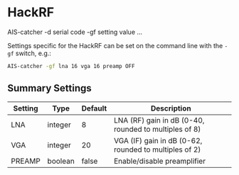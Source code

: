 # HackRF

<div class="command-container">
      <div class="command-syntax">
        <span class="cmd-name">AIS-catcher</span>
        <span class="cmd-flag">-d</span>
        <span class="cmd-value">serial code</span>
        <span class="cmd-flag">-gf</span>
        <span class="cmd-setting">setting</span>
        <span class="cmd-value">value</span>
        ...
    </div>
</div>

Settings specific for the HackRF can be set on the command line with the ```-gf``` switch, e.g.:

```bash
AIS-catcher -gf lna 16 vga 16 preamp OFF
```
## Summary Settings

| Setting | Type | Default | Description |
|---------|------|---------|-------------|
| LNA | integer | 8 | LNA (RF) gain in dB (0-40, rounded to multiples of 8) |
| VGA | integer | 20 | VGA (IF) gain in dB (0-62, rounded to multiples of 2) |
| PREAMP | boolean | false | Enable/disable preamplifier |

